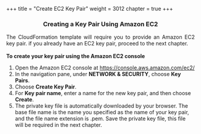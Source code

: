 +++
title = "Create EC2 Key Pair"
weight = 3012
chapter = true
+++

<center><h3>Creating a Key Pair Using Amazon EC2</h3></center>

<div style="text-align: justify">
    The CloudFormation template will require you to provide an Amazon EC2 key pair. if you already have an EC2 key pair, proceed to the next chapter.<br />
</div>

<div style="text-align: left">
    <br/>
    <b>To create your key pair using the Amazon EC2 console</b>
    <ol>
        <li>Open the Amazon EC2 console at <a href="https://console.aws.amazon.com/ec2/">https://console.aws.amazon.com/ec2/</a>
        </li>
        <li>In the navigation pane, under <b>NETWORK & SECURITY</b>, choose <b>Key Pairs</b>.
        <li>Choose <b>Create Key Pair</b>.</li>
        <li>For <b>Key pair name</b>, enter a name for the new key pair, and then choose <b>Create</b>.</li>
        <li>The private key file is automatically downloaded by your browser. The base file name is the name you specified as the name of your key pair, and the file name extension is .pem. Save the private key file, this file will be required in the next chapter.</li>
    </ol>

</div>